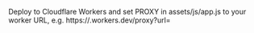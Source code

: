 Deploy to Cloudflare Workers and set PROXY in assets/js/app.js to your worker URL, e.g. https://<name>.workers.dev/proxy?url=